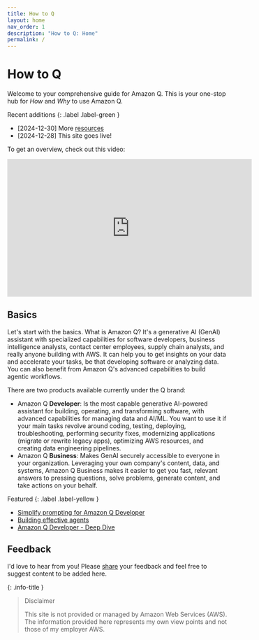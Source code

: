 ```yaml
---
title: How to Q
layout: home
nav_order: 1
description: "How to Q: Home"
permalink: /
---
```


# How to Q

Welcome to your comprehensive guide for Amazon Q. This is your one-stop hub
for _How_ and _Why_ to use Amazon Q.

Recent additions
{: .label .label-green }

- [2024-12-30] More [resources](/resources)
- [2024-12-28] This site goes live!

To get an overview, check out this video:

<iframe width="560" height="315" 
        src="https://www.youtube.com/embed/frOJDGG0Xds?si=raZtks_hpj-yq3nv" 
        title="Amazon Q overview" 
        frameborder="0" 
        allow="accelerometer; autoplay; clipboard-write; encrypted-media; gyroscope; picture-in-picture; web-share"
        referrerpolicy="strict-origin-when-cross-origin"
        allowfullscreen>
</iframe>

## Basics
Let's start with the basics. What is Amazon Q? It's a generative AI (GenAI)
assistant with specialized capabilities for software developers, business 
intelligence analysts, contact center employees, supply chain analysts, 
and really anyone building with AWS. It can help you to get insights on your
data and accelerate your tasks, be that developing software or analyzing data.
You can also benefit from Amazon Q's advanced capabilities to build agentic workflows.

There are two products available currently under the Q brand:

- Amazon Q **Developer**: Is the most capable generative AI-powered assistant for
building, operating, and transforming software, with advanced capabilities 
for managing data and AI/ML. You want to use it if your main tasks revolve around
coding, testing, deploying, troubleshooting, performing security fixes, 
modernizing applications (migrate or rewrite legacy apps), 
optimizing AWS resources, and creating data engineering pipelines.
- Amazon Q **Business**: Makes GenAI securely accessible to everyone in your
organization. Leveraging your own company's content, data, and systems, Amazon
Q Business makes it easier to get you fast, relevant answers to pressing questions,
solve problems, generate content, and take actions on your behalf.

Featured
{: .label .label-yellow }

- [Simplify prompting for Amazon Q Developer](https://www.promptz.dev/)
- [Building effective agents](https://www.anthropic.com/research/building-effective-agents)
- [Amazon Q Developer - Deep Dive](https://catalog.us-east-1.prod.workshops.aws/workshops/e2226eb6-f109-47ae-b2c5-f02bf73b7d0e/en-US)

## Feedback
I'd love to hear from you! Please [share](mailto:mhausenblas@icloud.com) 
your feedback and feel free to suggest content to be added here.

{: .info-title }
> Disclaimer
>
> This site is not provided or managed by Amazon Web Services (AWS).
> The information provided here represents my own view points and 
> not those of my employer AWS.
